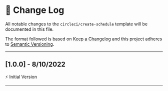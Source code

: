 # 📣 Change Log
All notable changes to the `circleci/create-schedule` template will be documented in this file.

The format followed is based on [Keep a Changelog](http://keepachangelog.com/) and this project adheres to [Semantic Versioning](http://semver.org/).

---
 
## [1.0.0] - 8/10/2022
 
⚡️ Initial Version
 
---

